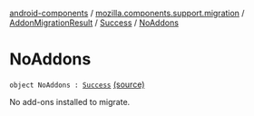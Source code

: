 [android-components](../../../index.md) / [mozilla.components.support.migration](../../index.md) / [AddonMigrationResult](../index.md) / [Success](index.md) / [NoAddons](./-no-addons.md)

# NoAddons

`object NoAddons : `[`Success`](index.md) [(source)](https://github.com/mozilla-mobile/android-components/blob/master/components/support/migration/src/main/java/mozilla/components/support/migration/AddonMigration.kt#L42)

No add-ons installed to migrate.

